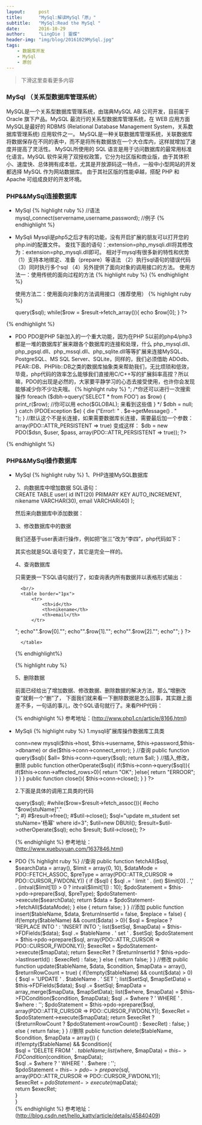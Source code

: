 ```yaml
---
layout:     post
title:      "MySql:解读MySql「原」"
subtitle:   "MySql:Read the MySql "
date:       2016-10-29
author:     "LingDie | 靈蝶"
header-img: "img/blog/20161029MySql.jpg"
tags:
    - 数据库开发
    - MySql
    - 原创
---
```


> 下滑这里查看更多内容

### MySql （关系型数据库管理系统）
MySQL是一个关系型数据库管理系统，由瑞典MySQL AB 公司开发，目前属于 Oracle 旗下产品。MySQL 最流行的关系型数据库管理系统，在 WEB 应用方面MySQL是最好的 RDBMS (Relational Database Management System，关系数据库管理系统) 应用软件之一。
MySQL是一种关联数据库管理系统，关联数据库将数据保存在不同的表中，而不是将所有数据放在一个大仓库内，这样就增加了速度并提高了灵活性。
MySQL所使用的 SQL 语言是用于访问数据库的最常用标准化语言。MySQL 软件采用了双授权政策，它分为社区版和商业版，由于其体积小、速度快、总体拥有成本低，尤其是开放源码这一特点，一般中小型网站的开发都选择 MySQL 作为网站数据库。
由于其社区版的性能卓越，搭配 PHP 和 Apache 可组成良好的开发环境。

### PHP&&MySql连接数据库
- MySql
{% highlight ruby %}
	//语法
	mysql_connect(servername,username,password);
	//例子
		<?php
			$con = mysql_connect("localhost","peter","abc123");
			if (!$con)
			  {
			  die('Could not connect: ' . mysql_error());
			  }
			// some code
			mysql_close($con);//关闭数据库
		?>
{% endhighlight %}
- MySqli
    Mysqli是php5之后才有的功能，没有开启扩展的朋友可以打开您的php.ini的配置文件。
	查找下面的语句：;extension=php_mysqli.dll将其修改为：extension=php_mysqli.dll即可。
	相对于mysql有很多新的特性和优势
	（1）支持本地绑定、准备（prepare）等语法
	（2）执行sql语句的错误代码
	（3）同时执行多个sql
	（4）另外提供了面向对象的调用接口的方法。 
	  使用方法一：使用传统的面向过程的方法 
{% highlight ruby %}
	      <?php
			$connect = mysqli_connect('localhost','root','','volunteer') or die('Unale to connect');
			$sql = "select * from vol_msg";
			$result = mysqli_query($connect,$sql);
			while($row = mysqli_fetch_row($result)){
			echo $row[0];
			}
		  ?> 
{% endhighlight %}

     使用方法二：使用面向对象的方法调用接口（推荐使用） 
{% highlight ruby %}
  <?php
	//创建对象并打开连接，最后一个参数是选择的数据库名称
	$mysqli = new mysqli('localhost','root','','volunteer');
	//检查连接是否成功
	if (mysqli_connect_errno()){
	//注意mysqli_connect_error()新特性
	die('Unable to connect!'). mysqli_connect_error();
	}
	$sql = "select * from vol_msg";
	//执行sql语句，完全面向对象的
	$result = $mysqli->query($sql);
	while($row = $result->fetch_array()){
	echo $row[0];
	}
  ?> 
{% endhighlight %}
- PDO
    PDO是PHP 5新加入的一个重大功能，因为在PHP 5以前的php4/php3都是一堆的数据库扩展来跟各个数据库的连接和处理，什么 php_mysql.dll、php_pgsql.dll、php_mssql.dll、php_sqlite.dll等等扩展来连接MySQL、PostgreSQL、MS SQL Server、SQLite，同样的，我们必须借助 ADOdb、PEAR::DB、PHPlib::DB之类的数据库抽象类来帮助我们，无比烦琐和低效，毕竟，php代码的效率怎么能够我们直接用C/C++写的扩展斜率高捏？所以嘛，PDO的出现是必然的，大家要平静学习的心态去接受使用，也许你会发现能够减少你不少功夫哦。
{% highlight ruby %}
	<?php
		$dbms='mysql';     //数据库类型
		$host='localhost'; //数据库主机名
		$dbName='test';    //使用的数据库
		$user='root';      //数据库连接用户名
		$pass='';          //对应的密码
		$dsn="$dbms:host=$host;dbname=$dbName";

		try {
		    $dbh = new PDO($dsn, $user, $pass); //初始化一个PDO对象
		    echo "连接成功<br/>";
		    /*你还可以进行一次搜索操作
		    foreach ($dbh->query('SELECT * from FOO') as $row) {
		        print_r($row); //你可以用 echo($GLOBAL); 来看到这些值
		    }
		    */
		    $dbh = null;
		} catch (PDOException $e) {
		    die ("Error!: " . $e->getMessage() . "<br/>");
		}
		//默认这个不是长连接，如果需要数据库长连接，需要最后加一个参数：array(PDO::ATTR_PERSISTENT => true) 变成这样：
		$db = new PDO($dsn, $user, $pass, array(PDO::ATTR_PERSISTENT => true));

    ?>
{% endhighlight %}
### PHP&&MySql操作数据库
- MySql
  {% highlight ruby %}
    1、PHP连接MySQL数据库
	<?php
	    $host ="localhost";//服务器地址
	    $root ="root";//用户名
	    $password ="admin";//密码
	    $database ="beyondweb_test";//数据库名
	                     
	    $conn = mysql_connect($host,$root,$password);//连接数据库
	    if(!$conn){
	        die("数据库连接失败!".mysql_error());
	    }else{
	        echo"数据库连接成功";
	    }
	                         
	    mysql_select_db($database,$conn);//选择数据库
	    mysql_query("set names utf-8");//设置编码为utf-8
	?>

	2、向数据库中增加数据
	SQL语句：	
	CREATE TABLE user(
	    id INT(20) PRIMARY KEY AUTO_INCREMENT,
	    nikename VARCHAR(30),
	    email VARCHAR(40)
	);

	然后来向数据库中添加数据：
	<?php
	    $query ="INSERT INTO user(nikename,email) VALUES(#张三#,#beyondwebdotcn@xxx.com#);";//#号代表单引号，使用单引号才是正确的
	                   
	    $result = mysql_query($query);
	                   
	    if(!$result){
	        echo"Error!";
	    }else{
	        echo"Success!";
	        mysql_close($conn);//关闭数据库连接
	    }
	?>

	3、修改数据库中的数据

	我们还基于user表进行操作，例如把“张三”改为“李四”，php代码如下：
	<?php
	    $query ="UPDATE user SET nikename=#李四# WHERE id=#1#;";//#号代表单引号，使用单引号才是正确的
	                 
	    $result = mysql_query($query);
	                 
	    if(!$result){
	        echo"Error!";
	    }else{
	        echo"Success!";
	        mysql_close($conn);//关闭数据库连接
	    }
	?>

	其实也就是SQL语句变了，其它是完全一样的。

	4、查询数据库

	只需更换一下SQL语句就行了，如查询表内所有数据并以表格形式输出：
	<?php
	    $query ="SELECT * FROM user;";
	            
	    $result = mysql_query($query);
	            
	    if(!$result){
	        echo"Error!";
	    }else{
	        echo"Success!";
	    }
	            
	?>
	    <br/>
	    <table border="1px">
	        <tr>
	            <th>id</th>
	            <th>nikename</th>
	            <th>email</th>
	        </tr>
	<?php
	    while($row = mysql_fetch_row($result)){
	        echo"<tr>";
	        echo"<td>".$row[0]."</td>";
	        echo"<td>".$row[1]."</td>";
	        echo"<td>".$row[2]."</td>";
	        echo"</tr>";
	    }
	?>
	    </table>
		
	<?php
	            
	    mysql_close($conn);
	            
	?>
	{% endhighlight%}
	
	{% highlight ruby %}

	5、删除数据
	
	前面已经给出了增加数据、修改数据、删除数据的解决方法，那么“增删改查”就剩一个“删”了，
	下面我们就来看一下删除数据是怎么回事，其实跟上面差不多，一句话的事儿，改个SQL语句就行了。来看PHP代码：	
	<?php
	    $query ="DELETE FROM user WHERE nikename=#张三#;";
		//#号代表单引号，使用单引号才是正确的
	            
	    $result = mysql_query($query);
	            
	    if(!$result){
	        echo"Error!";
	    }else{
	        echo"Success!";
	        mysql_close($conn);//关闭数据库连接
	    }
	?>

  {% endhighlight %}
  参考地址：(http://www.php1.cn/article/8166.html)
- MySqli
  {% highlight ruby %}
   1.mysqli扩展库操作数据库工具类

	<?php
	 //数据库操作类
	  class DBUtil{
	   private $host="localhost";
	   private $username="root";
	   private $password="123456";
	   private $dbname="student";
	   private $conn;
	   public function DBUtil(){
	     $this->conn=new mysqli($this->host, $this->username, $this->password,$this->dbname) or die($this->conn->connect_error);
	    
	   }
	  //查询
	   public function query($sql){
	     $all= $this->conn->query($sql);
	     return $all;
	   }
	  //插入,修改，删除
	   public function otherOperate($sql){
	      if($this->conn->query($sql)){
	        if($this->conn->affected_rows>0){
	           return "OK";
	        }else{
	           return "ERROOR";
	        }
	      }
	   }
	   public function close(){
	     $this->conn->close();
	   }
	  }
	?>

	2.下面是具体的调用工具类的代码

	<?php
	  require_once "MySQLUtil.php";
	   #$sql="select * from m_student";
	   #$util=new DBUtil();
	   #$result=$util->query($sql);
	   #while($row=$result->fetch_assoc()){
	   	 #echo "$row[stuName]"."</br>";
	   #}
	   #$result->free();
	   #$util->close();
	   
	   $sql="update m_student set stuName='杨幂' where id=3";
	   $util=new DBUtil();
	   $result=$util->otherOperate($sql);
	   echo $result;
	   $util->close();
	?>

  {% endhighlight %}
  参考地址：(http://www.xuebuyuan.com/1637846.html)
- PDO
  {% highlight ruby %}
  //查询
   public function fetchAll($sql, $searchData = array(), $limit = array(0, 10), $dataMode = PDO::FETCH_ASSOC, $preType = array(PDO::ATTR_CURSOR => PDO::CURSOR_FWDONLY)) {  
    if ($sql) {  
      $sql .= ' limit ' . (int) $limit[0] . ',' . (intval($limit[1]) > 0 ? intval($limit[1]) : 10);  
      $pdoStatement = $this->pdo->prepare($sql, $preType);  
      $pdoStatement->execute($searchData);  
      return $data = $pdoStatement->fetchAll($dataMode);  
    } else {  
      return false;  
    }  
  }  
  //添加 
  public function insert($tableName, $data, $returnInsertId = false, $replace = false) {  
    if(!empty($tableName) && count($data) > 0){  
      $sql = $replace ? 'REPLACE INTO ' : 'INSERT INTO ';  
      list($setSql, $mapData) = $this->FDFields($data);  
      $sql .= $tableName . ' set ' . $setSql;  
      $pdoStatement = $this->pdo->prepare($sql, array(PDO::ATTR_CURSOR => PDO::CURSOR_FWDONLY));  
      $execRet = $pdoStatement->execute($mapData);  
      return $execRet ? ($returnInsertId ? $this->pdo->lastInsertId() : $execRet) : false;  
    } else {  
      return false;  
    }  
  }  
   //修改  
  public function update($tableName, $data, $condition, $mapData = array(), $returnRowCount = true) {  
    if(!empty($tableName) && count($data) > 0) {  
      $sql = 'UPDATE ' . $tableName . ' SET ';  
      list($setSql, $mapSetData) = $this->FDFields($data);  
      $sql .= $setSql;  
      $mapData = array_merge($mapData, $mapSetData);  
      list($where, $mapData) = $this->FDCondition($condition, $mapData);  
      $sql .= $where ? ' WHERE ' . $where : '';  
      $pdoStatement = $this->pdo->prepare($sql, array(PDO::ATTR_CURSOR => PDO::CURSOR_FWDONLY));  
      $execRet = $pdoStatement->execute($mapData);  
      return $execRet ? ($returnRowCount ? $pdoStatement->rowCount() : $execRet) : false;  
    } else {  
      return false;  
    }  
  }  
   //删除  
  public function delete($tableName, $condition, $mapData = array()) {  
    if(!empty($tableName) && $condition){  
      $sql = 'DELETE FROM ' . $tableName;  
      list($where, $mapData) = $this->FDCondition($condition, $mapData);  
      $sql .= $where ? ' WHERE ' . $where : '';  
      $pdoStatement = $this->pdo->prepare($sql, array(PDO::ATTR_CURSOR => PDO::CURSOR_FWDONLY));  
      $execRet = $pdoStatement->execute($mapData);  
      return $execRet;  
    }  
  }  
  {% endhighlight %}
  参考地址：(http://blog.csdn.net/hello_katty/article/details/45840409)
